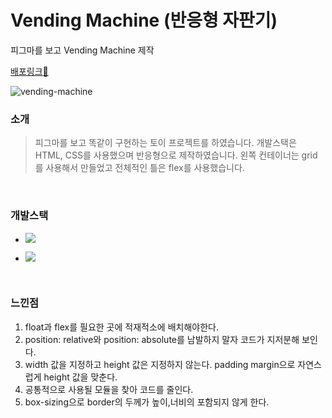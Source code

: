 # Vending Machine (반응형 자판기)

피그마를 보고 Vending Machine 제작

[배포링크:elephant:](https://chuhoon.github.io/vending-machine-v3/vendingmachine.html)

![vending-machine](https://user-images.githubusercontent.com/68219145/165704030-4a79e59d-b1d7-450e-9aca-13715141d601.gif)

### 소개

> 피그마를 보고 똑같이 구현하는 토이 프로젝트를 하였습니다. 개발스택은 HTML, CSS를 사용했으며 반응형으로 제작하였습니다. 왼쪽 컨테이너는 grid를 사용해서 만들었고 전체적인 틀은 flex를 사용했습니다.

<br>

### 개발스택

- <img src="https://img.shields.io/badge/HTML5-E34F26?style=flat-square&logo=HTML5&logoColor=white"/></a>

- <img src="https://img.shields.io/badge/CSS3-1572B6?style=flat-square&logo=CSS3&logoColor=white"/></a>

<br>

### 느낀점

1. float과 flex를 필요한 곳에 적재적소에 배치해야한다.
2. position: relative와 position: absolute를 남발하지 말자 코드가 지저분해 보인다.
3. width 값을 지정하고 height 값은 지정하지 않는다. padding margin으로 자연스럽게 height 값을 맞춘다.
4. 공통적으로 사용될 모듈을 찾아 코드를 줄인다.
5. box-sizing으로 border의 두께가 높이,너비의 포함되지 않게 한다. 
